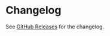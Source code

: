 # Changelog

See [GitHub Releases][releases] for the changelog.

[releases]: https://github.com/sjwall/mdx-mermaid/releases
